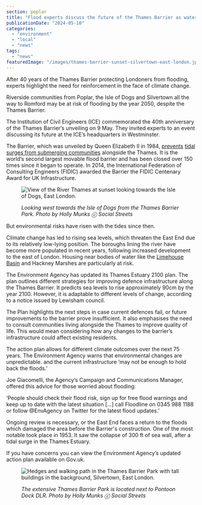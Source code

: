 ```yaml
---
section: poplar
title: "Flood experts discuss the future of the Thames Barrier as water levels rise"
publicationDate: "2024-05-10"
categories: 
  - "environment"
  - "local"
  - "news"
tags: 
  - "news"
featuredImage: "/images/thames-barrier-sunset-silvertown-east-london.jpg"
---
```


After 40 years of the Thames Barrier protecting Londoners from flooding, experts highlight the need for reinforcement in the face of climate change.

Riverside communities from Poplar, the Isle of Dogs and Silvertown all the way to Romford may be at risk of flooding by the year 2050, despite the Thames Barrier.

The Institution of Civil Engineers (ICE) commemorated the 40th anniversary of the Thames Barrier’s unveiling on 9 May. They invited experts to an event discussing its future at the ICE’s headquarters in Westminster. 

The Barrier, which was unveiled by Queen Elizabeth II in 1984, [prevents](https://www.bbc.co.uk/news/magazine-26133660) [](https://www.bbc.co.uk/news/magazine-26133660)[tidal](https://www.bbc.co.uk/news/magazine-26133660) [surges from submerging communities](https://www.bbc.co.uk/news/magazine-26133660) alongside the Thames. It is the world’s second largest movable flood barrier and has been closed over 150 times since it began to operate. In 2014, the International Federation of Consulting Engineers (FIDIC) awarded the Barrier the FIDIC Centenary Award for UK Infrastructure.

<figure>

![View of the River Thames at sunset looking towards the Isle of Dogs, East London.](/images/river-thames-sunset-silvertown-east-london-1024x683.jpg)

<figcaption>

_Looking west towards the Isle of Dogs from the Thames Barrier Park. Photo by Holly Munks ⓒ Social Streets_

</figcaption>

</figure>

But environmental risks have risen with the tides since then.

Climate change has led to rising sea levels, which threaten the East End due to its relatively low-lying position. The boroughs lining the river have become more populated in recent years, following increased development to the east of London. Housing near bodies of water like the [Limehouse](https://poplarlondon.co.uk/limehouse-basin-pockets-peace-tower-hamlets/) [Basin](https://poplarlondon.co.uk/limehouse-basin-pockets-peace-tower-hamlets/) and Hackney Marshes are particularly at risk.

The Environment Agency has updated its Thames Estuary 2100 plan. The plan outlines different strategies for improving defence infrastructure along the Thames Barrier. It predicts sea levels to rise approximately 90cm by the year 2100. However, it is adaptable to different levels of change, according to a notice issued by Lewisham council. 

The Plan highlights the next steps in case current defences fail, or future improvements to the barrier prove insufficient. It also emphasises the need to consult communities living alongside the Thames to improve quality of life. This would mean considering how any changes to the barrier’s infrastructure could affect existing residents. 

The action plan allows for different climate outcomes over the next 75 years. The Environment Agency warns that environmental changes are unpredictable. and the current infrastructure ‘may not be enough to hold back the floods.’

Joe Giacomelli, the Agency’s Campaign and Communications Manager, offered this advice for those worried about flooding: 

‘People should check their flood risk, sign up for free flood warnings and keep up to date with the latest situation \[...\] call Floodline on 0345 988 1188 or follow @EnvAgency on Twitter for the latest flood updates.’

Ongoing review is necessary, or the East End faces a return to the floods which damaged the area before the Barrier's construction. One of the most notable took place in 1953. It saw the collapse of 300 ft of sea wall, after a tidal surge in the Thames Estuary. 

If you have concerns you can view the Environment Agency’s updated action plan available on Gov.uk.  

<figure>

![Hedges and walking path in the Thames Barrier Park with tall buildings in the background, Silvertown, East London.](/images/thames-barrier-park-sunset-east-london-1024x683.jpg)

<figcaption>

_The extensive Thames Barrier Park is located next to Pontoon Dock DLR. Photo by Holly Munks ⓒ Social Streets_

</figcaption>

</figure>
